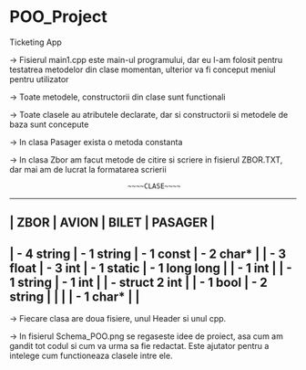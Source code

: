 # POO_Project
Ticketing App

-> Fisierul main1.cpp este main-ul programului, dar eu l-am folosit pentru testatrea metodelor din clase momentan, ulterior va fi conceput meniul pentru utilizator

-> Toate metodele, constructorii din clase sunt functionali

-> Toate clasele au atributele declarate, dar si constructorii si metodele de baza sunt concepute

-> In clasa Pasager exista o metoda constanta

-> In clasa Zbor am facut metode de citire si scriere in fisierul ZBOR.TXT, dar mai am de lucrat la formatarea scrierii

                                 ~~~~CLASE~~~~
-------------------------------------------------------------------------------------
|        ZBOR     |        AVION       |        BILET       |        PASAGER        |
-------------------------------------------------------------------------------------
|  - 4 string     |  - 1 string        |  - 1 const         |  - 2 char*            |
|  - 3 float      |  - 3 int           |  - 1 static        |  - 1 long long        |
|  - 1 int        |                    |  - 1 string        |  - 1 int              |
|  - struct 2 int |                    |  - 1 bool          |  - 2 string           |
|                 |                    |  - 1 char*         |                       |
-------------------------------------------------------------------------------------

-> Fiecare clasa are doua fisiere, unul Header si unul cpp.

-> In fisierul Schema_POO.png se regaseste idee de proiect, asa cum am gandit tot codul si cum va urma sa fie redactat.
   Este ajutator pentru a intelege cum functioneaza clasele intre ele.
   

